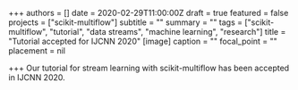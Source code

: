 +++
authors = []
date = 2020-02-29T11:00:00Z
draft = true
featured = false
projects = ["scikit-multiflow"]
subtitle = ""
summary = ""
tags = ["scikit-multiflow", "tutorial", "data streams", "machine learning", "research"]
title = "Tutorial accepted for IJCNN 2020"
[image]
caption = ""
focal_point = ""
placement = nil

+++
Our tutorial for stream learning with scikit-multiflow has been accepted in IJCNN 2020.